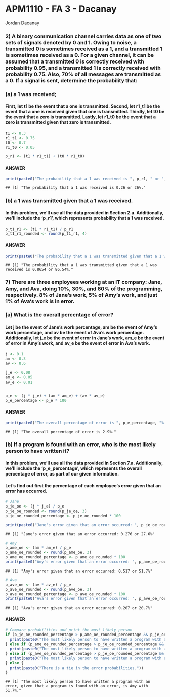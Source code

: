APM1110 - FA 3 - Dacanay
================
Jordan Dacanay

### 2) A binary communication channel carries data as one of two sets of signals denoted by 0 and 1. Owing to noise, a transmitted 0 is sometimes received as a 1, and a transmitted 1 is sometimes received as a 0. For a given channel, it can be assumed that a transmitted 0 is correctly received with probability 0.95, and a transmitted 1 is correctly received with probability 0.75. Also, 70% of all messages are transmitted as a 0. If a signal is sent, determine the probability that:

### (a) a 1 was received;

#### First, let t1 be the event that a one is transmitted. Second, let r1_t1 be the event that a one is received given that one is transmitted. Thirdly, let t0 be the event that a zero is transmitted. Lastly, let r1_t0 be the event that a zero is transmitted given that zero is transmitted.

``` r
t1 <- 0.3
r1_t1 <- 0.75
t0 <- 0.7
r1_t0 <- 0.05

p_r1 <- (t1 * r1_t1) + (t0 * r1_t0)
```

#### ANSWER

``` r
print(paste0("The probability that a 1 was received is ", p_r1, " or ", p_r1 * 100, "%."))
```

    ## [1] "The probability that a 1 was received is 0.26 or 26%."

### (b) a 1 was transmitted given that a 1 was received.

#### In this problem, we’ll use all the data provided in Section 2.a. Additionally, we’ll include the ‘p_r1’, which represents probability that a 1 was received.

``` r
p_t1_r1 <- (t1 * r1_t1) / p_r1
p_t1_r1_rounded <- round(p_t1_r1, 4)
```

#### ANSWER

``` r
print(paste0("The probability that a 1 was transmitted given that a 1 was received is ", p_t1_r1_rounded, " or ", p_t1_r1_rounded * 100, "%."))
```

    ## [1] "The probability that a 1 was transmitted given that a 1 was received is 0.8654 or 86.54%."

### 7) There are three employees working at an IT company: Jane, Amy, and Ava, doing 10%, 30%, and 60% of the programming, respectively. 8% of Jane’s work, 5% of Amy’s work, and just 1% of Ava‘s work is in error.

### (a) What is the overall percentage of error?

#### Let j be the event of Jane’s work percentage, am be the event of Amy’s work percentage, and av be the event of Ava’s work percentage. Additionally, let j_e be the event of error in Jane’s work, am_e be the event of error in Amy’s work, and av_e be the event of error in Ava’s work.

``` r
j <- 0.1
am <- 0.3
av <- 0.6

j_e <- 0.08
am_e <- 0.05
av_e <- 0.01


p_e <- (j * j_e) + (am * am_e) + (av * av_e)
p_e_percentage <- p_e * 100
```

#### ANSWER

``` r
print(paste0("The overall percentage of error is ", p_e_percentage, "%."))
```

    ## [1] "The overall percentage of error is 2.9%."

### (b) If a program is found with an error, who is the most likely person to have written it?

#### In this problem, we’ll use all the data provided in Section 7.a. Additionally, we’ll include the ‘p_e_percentage’, which represents the overall percentage of error, as part of our given information.

#### Let’s find out first the percentage of each employee’s error given that an error has occurred.

``` r
# Jane
p_je_oe <- (j * j_e) / p_e
p_je_oe_rounded <- round(p_je_oe, 3)
p_je_oe_rounded_percentage <- p_je_oe_rounded * 100

print(paste0("Jane's error given that an error occurred: ", p_je_oe_rounded, " or ", p_je_oe_rounded_percentage, "%"))
```

    ## [1] "Jane's error given that an error occurred: 0.276 or 27.6%"

``` r
# Amy
p_ame_oe <- (am * am_e) / p_e
p_ame_oe_rounded <- round(p_ame_oe, 3)
p_ame_oe_rounded_percentage <- p_ame_oe_rounded * 100
print(paste0("Amy's error given that an error occurred: ", p_ame_oe_rounded, " or ", p_ame_oe_rounded_percentage, "%"))
```

    ## [1] "Amy's error given that an error occurred: 0.517 or 51.7%"

``` r
# Ava
p_ave_oe <- (av * av_e) / p_e
p_ave_oe_rounded <- round(p_ave_oe, 3)
p_ave_oe_rounded_percentage <- p_ave_oe_rounded * 100
print(paste0("Ava's error given that an error occurred: ", p_ave_oe_rounded, " or ", p_ave_oe_rounded_percentage, "%"))
```

    ## [1] "Ava's error given that an error occurred: 0.207 or 20.7%"

#### ANSWER

``` r
# Compare probabilities and print the most likely person
if (p_je_oe_rounded_percentage > p_ame_oe_rounded_percentage && p_je_oe_rounded_percentage > p_ave_oe_rounded_percentage) {
  print(paste0("The most likely person to have written a program with an error, given that a program is found with an error, is Jane with ", p_je_oe_rounded_percentage, "%."))
} else if (p_ame_oe_rounded_percentage > p_je_oe_rounded_percentage && p_ame_oe_rounded_percentage > p_ave_oe_rounded_percentage) {
  print(paste0("The most likely person to have written a program with an error, given that a program is found with an error, is Amy with ", p_ame_oe_rounded_percentage, "%."))
} else if (p_ave_oe_rounded_percentage > p_je_oe_rounded_percentage && p_ave_oe_rounded_percentage > p_ame_oe_rounded_percentage) {
  print(paste0("The most likely person to have written a program with an error, given that a program is found with an error, is Ava with ", p_ave_oe_rounded_percentage, "%."))
} else {
  print(paste0("There is a tie in the error probabilities."))
}
```

    ## [1] "The most likely person to have written a program with an error, given that a program is found with an error, is Amy with 51.7%."
